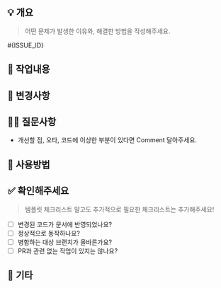 ## 💡 개요

> 어떤 문제가 발생한 이유와, 해결한 방법을 작성해주세요.

#{ISSUE_ID}

## 📃 작업내용

## 🔀 변경사항

## 🙋‍♂️ 질문사항
- 개선할 점, 오타, 코드에 이상한 부분이 있다면 Comment 달아주세요.
## 🍴 사용방법

## ✅ 확인해주세요

> 템플릿 체크리스트 말고도 추가적으로 필요한 체크리스트는 추가해주세요!

- [ ] 변경된 코드가 문서에 반영되었나요?
- [ ] 정상적으로 동작하나요?
- [ ] 병합하는 대상 브랜치가 올바른가요?
- [ ] PR과 관련 없는 작업이 있지는 않나요?

## 🎸 기타

